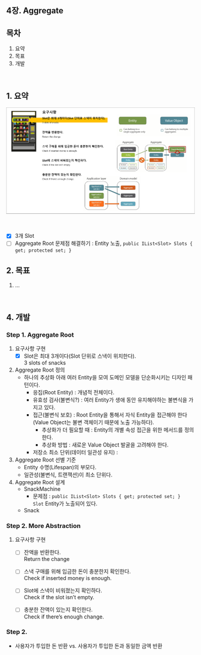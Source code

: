 ## 4장. Aggregate

## 목차
1. 요약
1. 목표
1. 개발

<br/>

## 1. 요약
![](./Ch04_Summary1.png)

<br/>

- [x] 3개 Slot
- [ ] Aggregate Root 문제점 해결하기 : Entity 노출, `public IList<Slot> Slots { get; protected set; }`  

## 2. 목표
1. ...

<br/>

## 4. 개발

### Step 1. Aggregate Root
1. 요구사항 구현
   - [x] Slot은 최대 3개이다(Slot 단위로 스낵이 위치한다).  
         3 slots of snacks
1. Aggregate Root 정의
   - 하나의 추상화 아래 여러 Entity을 모여 도메인 모델을 단순화시키는 디자인 패턴이다.
     - 응집(Root Entity) : 개념적 전체이다.
     - 유효성 검사(불변식?) : 여러 Entity가 생애 동안 유지해야하는 불변식을 가지고 있다.
     - 접근(불변식 보호) : Root Entity을 통해서 자식 Entity을 접근해야 한다(Value Object는 불변 객체이기 때문에 노출 가능하다).
       - 추상화가 더 필요할 때 : Entity의 개별 속성 접근을 위한 메서드를 정의한다.
       - 추상화 방법 : 새로운 Value Object 발굴을 고려해야 한다.
     - 저장소 최소 단위(데이터 일관성 유지) : 
1. Aggregate Root 선별 기준
   - Entity 수명(Lifespan)의 부모다.
   - 일관성(불변식, 트랜잭션)이 최소 단위다.
1. Aggregate Root 설계
   - SnackMachine 
     - 문제점 : `public IList<Slot> Slots { get; protected set; }`  
       `Slot` Entity가 노출되어 있다.
   - Snack

### Step 2. More Abstraction
1. 요구사항 구현
   - [ ] 잔액을 반환한다.  
         Return the change
   - [ ] 스낵 구매를 위해 입금한 돈이 충분한지 확인한다.  
         Check if inserted money is enough.
   - [ ] Slot에 스낵이 비워졌는지 확인하다.  
         Check if the slot isn’t empty.
   - [ ] 충분한 잔액이 있는지 확인한다.  
         Check if there’s enough change.


### Step 2.
- 사용자가 투입한 돈 반환 vs. 사용자가 투입한 돈과 동일한 금액 반환 
